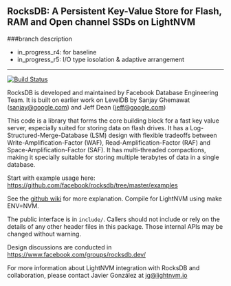 ## RocksDB: A Persistent Key-Value Store for Flash, RAM and Open channel SSDs on LightNVM

###branch description

* in\_progress\_r4: for baseline
* in\_progress\_r5: I/O type iosolation & adaptive arrangement

* * *

[![Build Status](https://travis-ci.org/facebook/rocksdb.svg?branch=master)](https://travis-ci.org/facebook/rocksdb)

RocksDB is developed and maintained by Facebook Database Engineering Team.
It is built on earlier work on LevelDB by Sanjay Ghemawat (sanjay@google.com)
and Jeff Dean (jeff@google.com)

This code is a library that forms the core building block for a fast
key value server, especially suited for storing data on flash drives.
It has a Log-Structured-Merge-Database (LSM) design with flexible tradeoffs
between Write-Amplification-Factor (WAF), Read-Amplification-Factor (RAF)
and Space-Amplification-Factor (SAF). It has multi-threaded compactions,
making it specially suitable for storing multiple terabytes of data in a
single database.

Start with example usage here: https://github.com/facebook/rocksdb/tree/master/examples

See the [github wiki](https://github.com/facebook/rocksdb/wiki) for more explanation.
Compile for LightNVM using make ENV=NVM.

The public interface is in `include/`.  Callers should not include or
rely on the details of any other header files in this package.  Those
internal APIs may be changed without warning.

Design discussions are conducted in https://www.facebook.com/groups/rocksdb.dev/

For more information about LightNVM integration with RocksDB and collaboration,
please contact Javier González at <jg@lightnvm.io>
